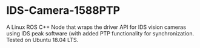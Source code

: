# IDS-Camera-1588PTP

A Linux ROS C++ Node that wraps the driver API for IDS vision cameras using IDS peak software (with added PTP functionality for synchronization. Tested on Ubuntu 18.04 LTS.



